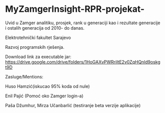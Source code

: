 # MyZamgerInsight-RPR-projekat-
Uvid u Zamger analitiku, prosjek, rank u generaciji kao i rezultate generacije i ostalih generacija od 2010- do danas.

Elektrotehnički fakultet Sarajevo

Razvoj programskih rješenja.

Download link za executable jar:
https://drive.google.com/drive/folders/1HoGAXvPWRriItE2v0ZqHQnld9oskgt9D

Zasluge/Mentions:

Huso Hamzić(iskucao 95% koda od nule)

Enil Pajić (Pomoć oko Zamger login-a)

Paša Džumhur, Mirza Učanbarlić (testiranje beta verzije aplikacije)





